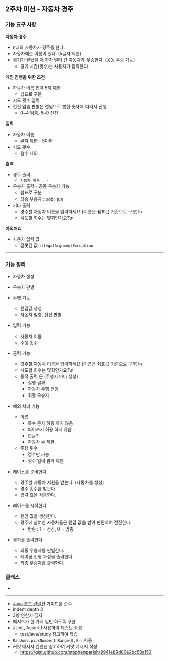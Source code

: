 ## 2주차 미션 - 자동차 경주
### 기능 요구 사항
**자동차 경주**
  * n대의 자동차가 경주를 한다.
  * 자동차에는 이름이 있다. (5글자 제한)
  * 경기가 끝났을 때 가자 멀리 간 자동차가 우승한다. (공동 우승 가능)
    * 경기 시간(횟수)는 사용자가 입력한다.

**게임 진행을 위한 조건**
* 자동차 이름 입력 5자 제한
  * 쉽표로 구분
* 시도 횟수 입력
* 전진 멈춤 판별은 랜덤으로 뽑힌 숫자에 따라서 진행
  * 0~4 멈춤, 5~9 전진

**입력**
- 자동차 이름
  - 글자 제한 - 5이하
- 시도 횟수
  - 음수 제외

**출력**
* 경주 출력
    * `자동차 이름 : -`
* 우승자 출력 - 공동 우승자 가능
    * 쉼표로 구분
    * 최종 우승자 : pobi, jun
* 기타 출력
  * 경주할 자동차 이름을 입력하세요.(이름은 쉼표(,) 기준으로 구분)\n
  * 시도할 회수는 몇회인가요?\n

**예외처리**
* 사용자 입력 값
  * 잘못된 값 `illegalArgumentException`

---
### 기능 정리

- 자동차 생성
- 우승자 판별
- 주행 기능
  - 랜덤값 생성
  - 자동차 멈충, 전진 판별
- 입력 기능
  - 자동차 이름
  - 주행 횟수
- 출력 기능
  - 경주할 자동차 이름을 입력하세요.(이름은 쉼표(,) 기준으로 구분)\n
  - 시도할 회수는 몇회인가요?\n
  - 동적 출력 문 (주행시 마다 생성)
    - 실행 결과
    - 자동차 주행 진행
    - 최종 우승자 : 
- 예외 처리 기능
  - 이름
    - 특수 문자 허용 하지 않음
    - 띄어쓰기 허용 하지 않음
    - 한글?
    - 자동차 수 제한
  - 주행 횟수
    - 정수만 가능
    - 정수 입력 범위 제한

- 레이스를 준비한다.
  - 경주할 자동차 지원을 받는다. (자동차를 생성)
  - 경주 횟수를 받는다.
  - 입력 값을 검증한다.
- 레이스를 시작한다.
  - 랜덤 값을 생성한다.
  - 경주에 참여한 자동차들은 랜덤 값을 받아 판단하여 전진한다.
    - 반환 : 1 = 전진, 0 = 멈춤
- 결과를 출력한다.
  - 최종 우승자를 판별한다.
  - 레이싱 진행 과정을 출력한다.
  - 최종 우승자를 출력한다.

### 클래스

- 


---
- [Java 코드 컨벤션](https://github.com/woowacourse/woowacourse-docs/tree/main/styleguide/java) 가이드를 준수
- indent depth 3
- 3항 연산자 금지
- 메서드가 한 가지 일만 하도록 구현
- JUnit, AssertJ 사용하여 테스트 작성
  - test/java/study 참고하여 학습
- `Randoms.pickNumberInRange(0,9);` 사용
- 커밋 메시지 컨벤션 참고하여 커밋 메시지 작성
  - https://gist.github.com/stephenparish/9941e89d80e2bc58a153
